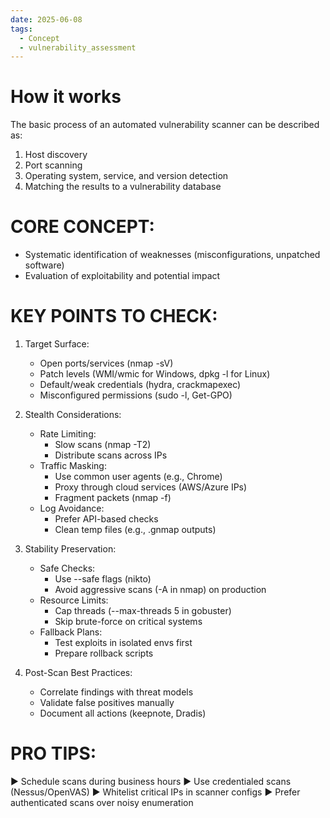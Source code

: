 ```yaml
---
date: 2025-06-08
tags:
  - Concept
  - vulnerability_assessment
---
```



# How it works
The basic process of an automated vulnerability scanner can be described as:

1. Host discovery
2. Port scanning
3. Operating system, service, and version detection
4. Matching the results to a vulnerability database



# CORE CONCEPT:
- Systematic identification of weaknesses (misconfigurations, unpatched software)
- Evaluation of exploitability and potential impact



# KEY POINTS TO CHECK:
1. Target Surface:
   - Open ports/services (nmap -sV)
   - Patch levels (WMI/wmic for Windows, dpkg -l for Linux)
   - Default/weak credentials (hydra, crackmapexec)
   - Misconfigured permissions (sudo -l, Get-GPO)

2. Stealth Considerations:
   * Rate Limiting:
     - Slow scans (nmap -T2)
     - Distribute scans across IPs
   * Traffic Masking:
     - Use common user agents (e.g., Chrome)
     - Proxy through cloud services (AWS/Azure IPs)
     - Fragment packets (nmap -f)
   * Log Avoidance:
     - Prefer API-based checks
     - Clean temp files (e.g., .gnmap outputs)

3. Stability Preservation:
   * Safe Checks:
     - Use --safe flags (nikto)
     - Avoid aggressive scans (-A in nmap) on production
   * Resource Limits:
     - Cap threads (--max-threads 5 in gobuster)
     - Skip brute-force on critical systems
   * Fallback Plans:
     - Test exploits in isolated envs first
     - Prepare rollback scripts

4. Post-Scan Best Practices:
   - Correlate findings with threat models
   - Validate false positives manually
   - Document all actions (keepnote, Dradis)



# PRO TIPS:
▶ Schedule scans during business hours
▶ Use credentialed scans (Nessus/OpenVAS)
▶ Whitelist critical IPs in scanner configs
▶ Prefer authenticated scans over noisy enumeration

